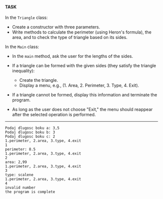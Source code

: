 #### **TASK**

In the `Triangle` class:

- Create a constructor with three parameters.  
- Write methods to calculate the perimeter (using Heron's formula), the area, and to check the type of triangle based on its sides.  

In the `Main` class:

- In the `main` method, ask the user for the lengths of the sides.  
- If a triangle can be formed with the given sides (they satisfy the triangle inequality):  
  - Create the triangle.  
  - Display a menu, e.g., (1. Area, 2. Perimeter, 3. Type, 4. Exit).  

- If a triangle cannot be formed, display this information and terminate the program.  

- As long as the user does not choose "Exit," the menu should reappear after the selected operation is performed.

---

```
Podaj dlugosc boku a: 3,5
Podaj dlugosc boku b: 3
Podaj dlugosc boku c: 2
1.perimeter, 2.area, 3.type, 4.exit 
1
perimeter: 8.5
1.perimeter, 2.area, 3.type, 4.exit 
2
area: 2,99
1.perimeter, 2.area, 3.type, 4.exit 
3
type: scalene
1.perimeter, 2.area, 3.type, 4.exit 
4
invalid number
the program is complete
```